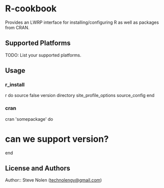 # R-cookbook

Provides an LWRP interface for installing/configuring R as well as packages from CRAN.

## Supported Platforms

TODO: List your supported platforms.

## Usage

### r_install

r do
  source false
  version
  directory
  site_profile_options
  source_config
end

### cran

cran 'somepackage' do
  # can we support version?
end

## License and Authors

Author:: Steve Nolen (<technolengy@gmail.com>)

